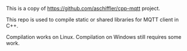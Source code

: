 This is a copy of https://github.com/aschiffler/cpp-mqtt project.

This repo is used to compile static or shared libraries for MQTT client in C++.

Compilation works on Linux.
Compilation on Windows still requires some work.
